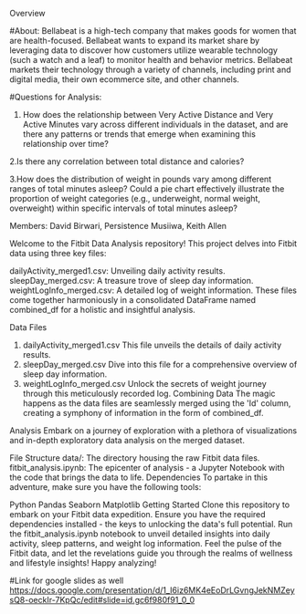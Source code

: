 Overview

#About:
Bellabeat is a high-tech company that makes goods for women that are health-focused. Bellabeat wants to expand its market share by leveraging data to discover how customers utilize wearable technology (such a watch and a leaf) to monitor health and behavior metrics. Bellabeat markets their technology through a variety of channels, including print and digital media, their own ecommerce site, and other channels.

#Questions for Analysis:

1. How does the relationship between Very Active Distance and Very Active Minutes vary across different individuals in the dataset, and are there any patterns or trends that emerge when examining this relationship over time?

2.Is there any correlation between total distance and calories?

3.How does the distribution of weight in pounds vary among different ranges of total minutes asleep? Could a pie chart effectively illustrate the proportion of weight categories (e.g., underweight, normal weight, overweight) within specific intervals of total minutes asleep?

Members: David Birwari, Persistence Musiiwa, Keith Allen

Welcome to the Fitbit Data Analysis repository! This project delves into Fitbit data using three key files:

dailyActivity_merged1.csv: Unveiling daily activity results.
sleepDay_merged.csv: A treasure trove of sleep day information.
weightLogInfo_merged.csv: A detailed log of weight information.
These files come together harmoniously in a consolidated DataFrame named combined_df for a holistic and insightful analysis.

Data Files
1. dailyActivity_merged1.csv
This file unveils the details of daily activity results.
2. sleepDay_merged.csv
Dive into this file for a comprehensive overview of sleep day information.
3. weightLogInfo_merged.csv
Unlock the secrets of weight journey through this meticulously recorded log.
Combining Data
The magic happens as the data files are seamlessly merged using the 'Id' column, creating a symphony of information in the form of combined_df.

Analysis
Embark on a journey of exploration with a plethora of visualizations and in-depth exploratory data analysis on the merged dataset.

File Structure
data/: The directory housing the raw Fitbit data files.
fitbit_analysis.ipynb: The epicenter of analysis - a Jupyter Notebook with the code that brings the data to life.
Dependencies
To partake in this adventure, make sure you have the following tools:

Python
Pandas
Seaborn
Matplotlib
Getting Started
Clone this repository to embark on your Fitbit data expedition.
Ensure you have the required dependencies installed - the keys to unlocking the data's full potential.
Run the fitbit_analysis.ipynb notebook to unveil detailed insights into daily activity, sleep patterns, and weight log information.
Feel the pulse of the Fitbit data, and let the revelations guide you through the realms of wellness and lifestyle insights! Happy analyzing!

#Link for google slides as well
https://docs.google.com/presentation/d/1_I6iz6MK4eEoDrLGvngJekNMZeysQ8-oeckIr-7KpQc/edit#slide=id.gc6f980f91_0_0